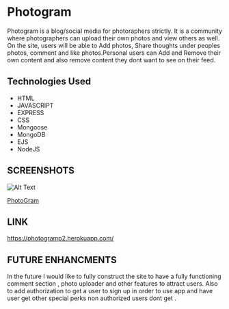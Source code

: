 # Photogram

Photogram is a blog/social media for photoraphers strictly. It is a community where photographers can upload their own photos and view others as well. 
On the site, users will be able to Add photos, Share thoughts under peoples photos, comment and like photos.Personal users can Add and Remove their own content and also remove content they dont want to see on 
their feed. 


## Technologies Used 
* HTML
* JAVASCRIPT
* EXPRESS
* CSS
* Mongoose
* MongoDB
* EJS
* NodeJS

## SCREENSHOTS 

![Alt Text](https://i.ibb.co/6mQzJVm/Screen-Shot-2021-10-15-at-8-21-13-AM.png)

[PhotoGram](https://git.generalassemb.ly/cahyla1/P2_Photogram)
 

## LINK 
https://photogramp2.herokuapp.com/

## FUTURE ENHANCMENTS 
 
In the future I would like to fully construct the site to have a fully functioning comment section , photo uploader and other features to attract users. 
Also to add authorization to get a user to sign up in order to use app and have user get other special perks non authorized users dont get . 

